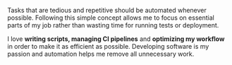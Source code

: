 Tasks that are tedious and repetitive should be automated whenever possible.
Following this simple concept allows me to focus on essential parts of my
job rather than wasting time for running tests or deployment.

I love **writing scripts, managing CI pipelines** and **optimizing
my workflow** in order to make it as efficient as possible.
Developing software is my passion and automation helps me remove all unnecessary work.
